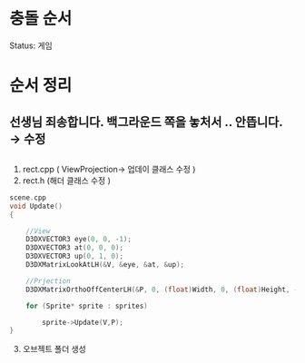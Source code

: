 # 충돌 순서

Status: 게임

# 순서 정리

## 선생님 죄송합니다. 백그라운드 쪽을 놓처서 .. 안뜹니다.  → 수정

## 

 

1. rect.cpp ( ViewProjection→ 업데이 클래스 수정 )
2. rect.h (해더 클래스 수정 )

```cpp
scene.cpp
void Update()
{

	//View
	D3DXVECTOR3 eye(0, 0, -1);
	D3DXVECTOR3 at(0, 0, 0);
	D3DXVECTOR3 up(0, 1, 0);
	D3DXMatrixLookAtLH(&V, &eye, &at, &up);

	//Prjection
	D3DXMatrixOrthoOffCenterLH(&P, 0, (float)Width, 0, (float)Height, -1, 1);

	for (Sprite* sprite : sprites)

		sprite->Update(V,P);
}
```

3. 오브젝트 폴더 생성